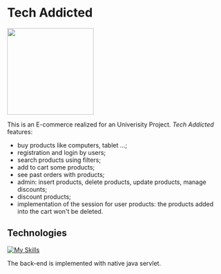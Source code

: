 # Tech Addicted
<img src="https://github.com/silvio2804/Tech_addicted/blob/master/logo.png" width="200" height="200" />

This is an E-commerce realized for an Univerisity Project. 
*Tech Addicted* features:
* buy products like computers, tablet ...;
* registration and login by users;
* search products using filters;
* add to cart some products;
* see past orders with products;
* admin: insert products, delete products, update products, manage discounts;
* discount products;
* implementation of the session for user products: the products added into the cart won't be deleted.

## Technologies
[![My Skills](https://skillicons.dev/icons?i=java,html,js,mysql&theme=light)](https://skillicons.dev)

The back-end is implemented with native java servlet.
